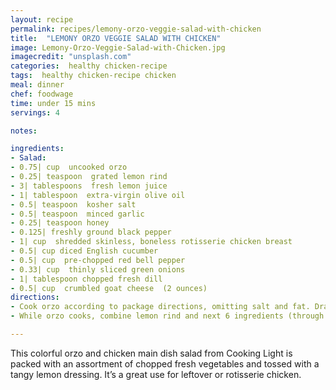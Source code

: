 ```yaml
---
layout: recipe
permalink: recipes/lemony-orzo-veggie-salad-with-chicken
title:  "LEMONY ORZO VEGGIE SALAD WITH CHICKEN"
image: Lemony-Orzo-Veggie-Salad-with-Chicken.jpg
imagecredit: "unsplash.com"
categories:  healthy chicken-recipe
tags:  healthy chicken-recipe chicken
meal: dinner
chef: foodwage
time: under 15 mins
servings: 4

notes:

ingredients:
- Salad:
- 0.75| cup  uncooked orzo
- 0.25| teaspoon  grated lemon rind
- 3| tablespoons  fresh lemon juice
- 1| tablespoon  extra-virgin olive oil
- 0.5| teaspoon  kosher salt
- 0.5| teaspoon  minced garlic
- 0.25| teaspoon honey
- 0.125| freshly ground black pepper
- 1| cup  shredded skinless, boneless rotisserie chicken breast
- 0.5| cup diced English cucumber
- 0.5| cup  pre-chopped red bell pepper
- 0.33| cup  thinly sliced green onions
- 1| tablespoon chopped fresh dill
- 0.5| cup  crumbled goat cheese  (2 ounces)
directions:
- Cook orzo according to package directions, omitting salt and fat. Drain and rinse with cold water; drain and place in a large bowl.
- While orzo cooks, combine lemon rind and next 6 ingredients (through black pepper), stirring well with a whisk. Drizzle juice mixture over orzo; toss to coat. Add chicken and next 4 ingredients (through dill); toss gently to combine. Sprinkle with cheese.

---
```


This colorful orzo and chicken main dish salad from Cooking Light is packed with an assortment of chopped fresh vegetables and tossed with a tangy lemon dressing. It’s a great use for leftover or rotisserie chicken.